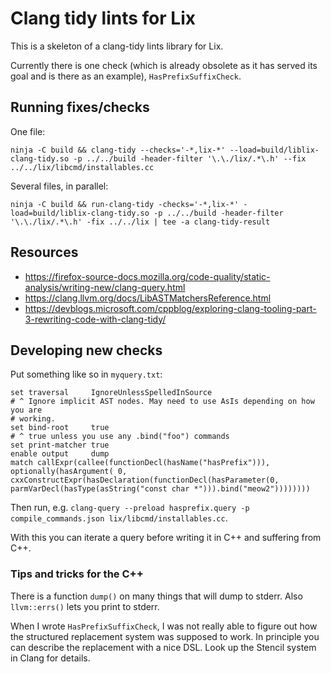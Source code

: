 # Clang tidy lints for Lix

This is a skeleton of a clang-tidy lints library for Lix.

Currently there is one check (which is already obsolete as it has served its
goal and is there as an example), `HasPrefixSuffixCheck`.

## Running fixes/checks

One file:

```
ninja -C build && clang-tidy --checks='-*,lix-*' --load=build/liblix-clang-tidy.so -p ../../build -header-filter '\.\./lix/.*\.h' --fix ../../lix/libcmd/installables.cc
```

Several files, in parallel:

```
ninja -C build && run-clang-tidy -checks='-*,lix-*' -load=build/liblix-clang-tidy.so -p ../../build -header-filter '\.\./lix/.*\.h' -fix ../../lix | tee -a clang-tidy-result
```

## Resources

* https://firefox-source-docs.mozilla.org/code-quality/static-analysis/writing-new/clang-query.html
* https://clang.llvm.org/docs/LibASTMatchersReference.html
* https://devblogs.microsoft.com/cppblog/exploring-clang-tooling-part-3-rewriting-code-with-clang-tidy/

## Developing new checks

Put something like so in `myquery.txt`:

```
set traversal     IgnoreUnlessSpelledInSource
# ^ Ignore implicit AST nodes. May need to use AsIs depending on how you are
# working.
set bind-root     true
# ^ true unless you use any .bind("foo") commands
set print-matcher true
enable output     dump
match callExpr(callee(functionDecl(hasName("hasPrefix"))), optionally(hasArgument( 0, cxxConstructExpr(hasDeclaration(functionDecl(hasParameter(0, parmVarDecl(hasType(asString("const char *"))).bind("meow2"))))))))
```

Then run, e.g. `clang-query --preload hasprefix.query -p compile_commands.json lix/libcmd/installables.cc`.

With this you can iterate a query before writing it in C++ and suffering from
C++.

### Tips and tricks for the C++

There is a function `dump()` on many things that will dump to stderr. Also
`llvm::errs()` lets you print to stderr.

When I wrote `HasPrefixSuffixCheck`, I was not really able to figure out how
the structured replacement system was supposed to work. In principle you can
describe the replacement with a nice DSL. Look up the Stencil system in Clang
for details.
